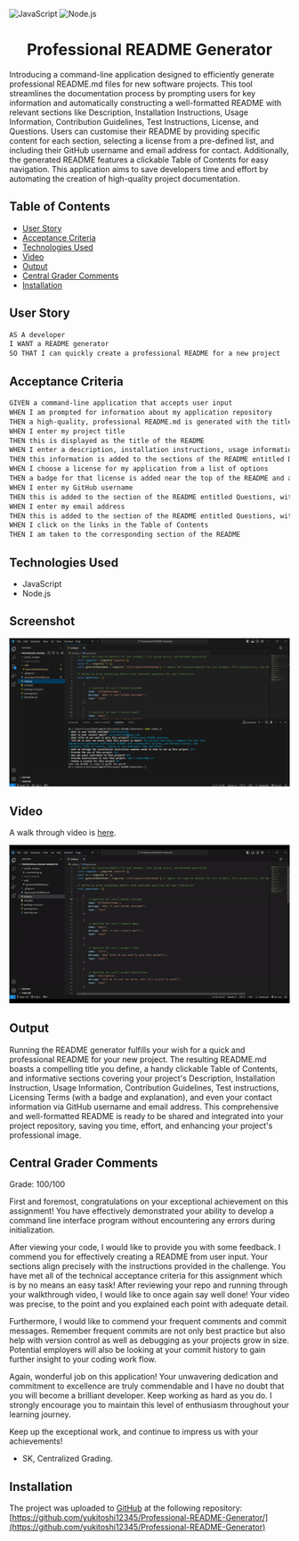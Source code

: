![JavaScript](https://img.shields.io/badge/JavaScript-yellow) ![Node.js](https://img.shields.io/badge/Node.js-teal)

<h1 align = "center"> Professional README Generator </h1>
Introducing a command-line application designed to efficiently generate professional README.md files for new software projects. This tool streamlines the documentation process by prompting users for key information and automatically constructing a well-formatted README with relevant sections like Description, Installation Instructions, Usage Information, Contribution Guidelines, Test Instructions, License, and Questions. Users can customise their README by providing specific content for each section, selecting a license from a pre-defined list, and including their GitHub username and email address for contact. Additionally, the generated README features a clickable Table of Contents for easy navigation. This application aims to save developers time and effort by automating the creation of high-quality project documentation.

## Table of Contents

- [User Story](#user-story)
- [Acceptance Criteria](#acceptance-criteria)
- [Technologies Used](#technologies-used)
- [Video](#video)
- [Output](#output)
- [Central Grader Comments](#central-grader-comments)
- [Installation](#installation)

## User Story

```md
AS A developer
I WANT a README generator
SO THAT I can quickly create a professional README for a new project
```

## Acceptance Criteria

```md
GIVEN a command-line application that accepts user input
WHEN I am prompted for information about my application repository
THEN a high-quality, professional README.md is generated with the title of my project and sections entitled Description, Table of Contents, Installation, Usage, License, Contributing, Tests, and Questions
WHEN I enter my project title
THEN this is displayed as the title of the README
WHEN I enter a description, installation instructions, usage information, contribution guidelines, and test instructions
THEN this information is added to the sections of the README entitled Description, Installation, Usage, Contributing, and Tests
WHEN I choose a license for my application from a list of options
THEN a badge for that license is added near the top of the README and a notice is added to the section of the README entitled License that explains which license the application is covered under
WHEN I enter my GitHub username
THEN this is added to the section of the README entitled Questions, with a link to my GitHub profile
WHEN I enter my email address
THEN this is added to the section of the README entitled Questions, with instructions on how to reach me with additional questions
WHEN I click on the links in the Table of Contents
THEN I am taken to the corresponding section of the README
```


## Technologies Used
- JavaScript
- Node.js

## Screenshot

![](./assets/images/screenshot.png)

## Video
A walk through video is [here](https://youtu.be/zbsVzuviKhE).

![](./assets/videos/screenrecord.gif)


## Output
Running the README generator fulfills your wish for a quick and professional README for your new project. The resulting README.md boasts a compelling title you define, a handy clickable Table of Contents, and informative sections covering your project's Description, Installation Instruction, Usage Information, Contribution Guidelines, Test instructions, Licensing Terms (with a badge and explanation), and even your contact information via GitHub username and email address. This comprehensive and well-formatted README is ready to be shared and integrated into your project repository, saving you time, effort, and enhancing your project's professional image.

## Central Grader Comments
Grade: 100/100

First and foremost, congratulations on your exceptional achievement on this assignment! You have effectively demonstrated your ability to develop a command line interface program without encountering any errors during initialization.

After viewing your code, I would like to provide you with some feedback. I commend you for effectively creating a README from user input. Your sections align precisely with the instructions provided in the challenge. You have met all of the technical acceptance criteria for this assignment which is by no means an easy task! After reviewing your repo and running through your walkthrough video, I would like to once again say well done! Your video was precise, to the point and you explained each point with adequate detail.

Furthermore, I would like to commend your frequent comments and commit messages. Remember frequent commits are not only best practice but also help with version control as well as debugging as your projects grow in size. Potential employers will also be looking at your commit history to gain further insight to your coding work flow.

Again, wonderful job on this application! Your unwavering dedication and commitment to excellence are truly commendable and I have no doubt that you will become a brilliant developer. Keep working as hard as you do. I strongly encourage you to maintain this level of enthusiasm throughout your learning journey. 

Keep up the exceptional work, and continue to impress us with your achievements!

- SK, Centralized Grading.

## Installation
The project was uploaded to [GitHub](https://github.com/) at the following repository:
[https://github.com/yukitoshi12345/Professional-README-Generator/](https://github.com/yukitoshi12345/Professional-README-Generator)

